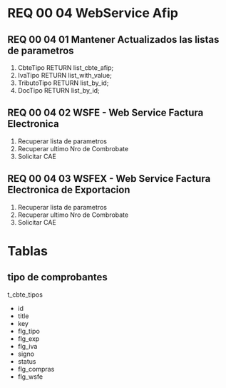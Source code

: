 # REQ 00 04 WebService Afip


## REQ 00 04 01 Mantener Actualizados las listas de parametros
1) CbteTipo RETURN list_cbte_afip;
2) IvaTipo RETURN list_with_value;
3) TributoTipo RETURN list_by_id;
4) DocTipo RETURN list_by_id;



## REQ 00 04 02 WSFE - Web Service Factura Electronica
1) Recuperar lista de parametros
2) Recuperar ultimo Nro de Combrobate
3) Solicitar CAE

## REQ 00 04 03 WSFEX - Web Service Factura Electronica de Exportacion
1) Recuperar lista de parametros
2) Recuperar ultimo Nro de Combrobate
3) Solicitar CAE



# Tablas

## tipo de comprobantes
t_cbte_tipos
- id
- title
- key
- flg_tipo
- flg_exp
- flg_iva
- signo
- status
- flg_compras
- flg_wsfe

